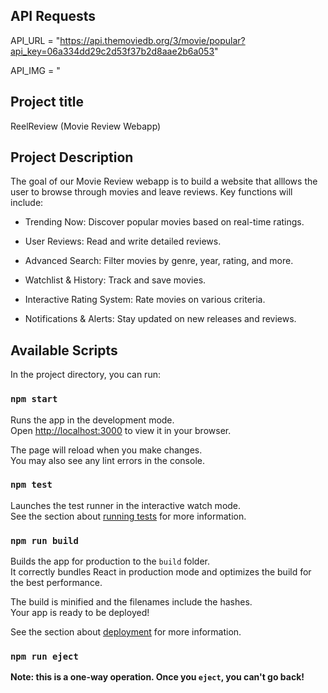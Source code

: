 ## API Requests

API_URL = "https://api.themoviedb.org/3/movie/popular?api_key=06a334dd29c2d53f37b2d8aae2b6a053"

API_IMG = "

## Project title

ReelReview (Movie Review Webapp)

## Project Description

The goal of our Movie Review webapp is to build a website that alllows the user to browse through movies and leave reviews. Key functions will include:

- Trending Now: Discover popular movies based on real-time ratings.

- User Reviews: Read and write detailed reviews.

- Advanced Search: Filter movies by genre, year, rating, and more.

- Watchlist & History: Track and save movies.

- Interactive Rating System: Rate movies on various criteria.

- Notifications & Alerts: Stay updated on new releases and reviews.

## Available Scripts

In the project directory, you can run:

### `npm start`

Runs the app in the development mode.\
Open [http://localhost:3000](http://localhost:3000) to view it in your browser.

The page will reload when you make changes.\
You may also see any lint errors in the console.

### `npm test`

Launches the test runner in the interactive watch mode.\
See the section about [running tests](https://facebook.github.io/create-react-app/docs/running-tests) for more information.

### `npm run build`

Builds the app for production to the `build` folder.\
It correctly bundles React in production mode and optimizes the build for the best performance.

The build is minified and the filenames include the hashes.\
Your app is ready to be deployed!

See the section about [deployment](https://facebook.github.io/create-react-app/docs/deployment) for more information.

### `npm run eject`

**Note: this is a one-way operation. Once you `eject`, you can't go back!**

